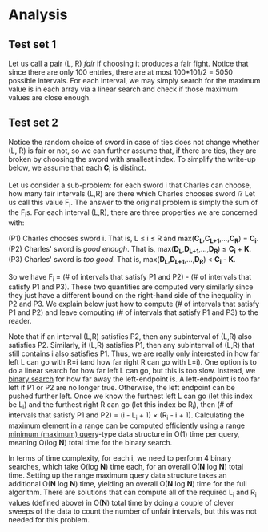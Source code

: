 # Analysis

## Test set 1

Let us call a pair (L, R) *fair* if choosing it produces a fair fight. Notice that since there are only 100 entries, there are at most 100*101/2 = 5050 possible intervals. For each interval, we may simply search for the maximum value is in each array via a linear search and check if those maximum values are close enough.

## Test set 2

Notice the random choice of sword in case of ties does not change whether (L, R) is fair or not, so we can further assume that, if there are ties, they are broken by choosing the sword with smallest index. To simplify the write-up below, we assume that each **C<sub>i</sub>** is distinct.

Let us consider a sub-problem: for each sword i that Charles can choose, how many fair intervals (L,R) are there which Charles chooses sword i? Let us call this value F<sub>i</sub>. The answer to the original problem is simply the sum of the F<sub>i</sub>s. For each interval (L,R), there are three properties we are concerned with:

(P1) Charles chooses sword i. That is, L ≤ i ≤ R and max(**C<sub>L</sub>**,**C<sub>L+1</sub>**,...,**C<sub>R</sub>**) = **C<sub>i</sub>**.
(P2) Charles' sword is *good enough*. That is, max(**D<sub>L</sub>**,**D<sub>L+1</sub>**,...,**D<sub>R</sub>**) ≤ **C<sub>i</sub>** + **K**.
(P3) Charles' sword is *too good*. That is, max(**D<sub>L</sub>**,**D<sub>L+1</sub>**,...,**D<sub>R</sub>**) < **C<sub>i</sub>** - **K**.

So we have F<sub>i</sub> = (# of intervals that satisfy P1 and P2) - (# of intervals that satisfy P1 and P3). These two quantities are computed very similarly since they just have a different bound on the right-hand side of the inequality in P2 and P3. We explain below just how to compute (# of intervals that satisfy P1 and P2) and leave computing (# of intervals that satisfy P1 and P3) to the reader.

Note that if an interval (L,R) satisfies P2, then any subinterval of (L,R) also satisfies P2. Similarly, if (L,R) satisfies P1, then any subinterval of (L,R) that still contains i also satisfies P1. Thus, we are really only interested in how far left L can go with R=i (and how far right R can go with L=i). One option is to do a linear search for how far left L can go, but this is too slow. Instead, we [binary search](https://en.wikipedia.org/wiki/Binary_search_algorithm) for how far away the left-endpoint is. A left-endpoint is too far left if P1 or P2 are no longer true. Otherwise, the left endpoint can be pushed further left. Once we know the furthest left L can go (let this index be L<sub>i</sub>) and the furthest right R can go (let this index be R<sub>i</sub>), then (# of intervals that satisfy P1 and P2) = (i - L<sub>i</sub> + 1) × (R<sub>i</sub> - i + 1). Calculating the maximum element in a range can be computed efficiently using a [range minimum (maximum) query](https://en.wikipedia.org/wiki/Range_minimum_query)-type data structure in O(1) time per query, meaning O(log **N**) total time for the binary search.

In terms of time complexity, for each i, we need to perform 4 binary searches, which take O(log **N**) time each, for an overall O(**N** log **N**) total time. Setting up the range maximum query data structure takes an additional O(**N** log **N**) time, yielding an overall O(**N** log **N**) time for the full algorithm. There are solutions that can compute all of the required L<sub>i</sub> and R<sub>i</sub> values (defined above) in O(**N**) total time by doing a couple of clever sweeps of the data to count the number of unfair intervals, but this was not needed for this problem.